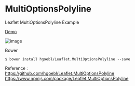 # MultiOptionsPolyline
Leaflet MultiOptionsPolyline Example

[Demo](https://somnuekm.github.io/MultiOptionsPolyline/index.html)

![image](https://user-images.githubusercontent.com/58202287/133058564-636a3410-1c3e-400c-afa8-5309da1ac981.png)

Bower

`$ bower install hgoebl/Leaflet.MultiOptionsPolyline --save`

Reference : <br/> 
https://github.com/hgoebl/Leaflet.MultiOptionsPolyline
https://www.npmjs.com/package/Leaflet.MultiOptionsPolyline

